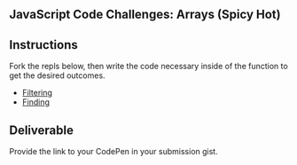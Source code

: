 ## JavaScript Code Challenges: Arrays (Spicy Hot)

## Instructions

Fork the repls below, then write the code necessary inside of the function to get the desired outcomes.

- [Filtering](https://repl.it/@ameseee/Filtering-Spicy)
- [Finding](https://repl.it/@ameseee/Every-Spicy)

## Deliverable

Provide the link to your CodePen in your submission gist.
